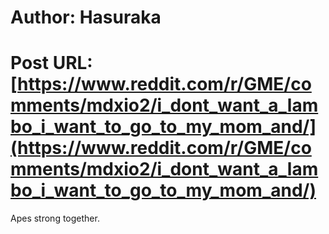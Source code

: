 # Author: Hasuraka
# Post URL: [https://www.reddit.com/r/GME/comments/mdxio2/i_dont_want_a_lambo_i_want_to_go_to_my_mom_and/](https://www.reddit.com/r/GME/comments/mdxio2/i_dont_want_a_lambo_i_want_to_go_to_my_mom_and/)


Apes strong together.